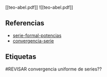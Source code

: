 [[teo-abel.pdf]]
![[teo-abel.pdf]]

## Referencias
- [serie-formal-potencias](./serie-formal-potencias.md)
- [convergencia-serie](./convergencia-serie.md)

## Etiquetas
#REVISAR convergencia uniforme de series??

